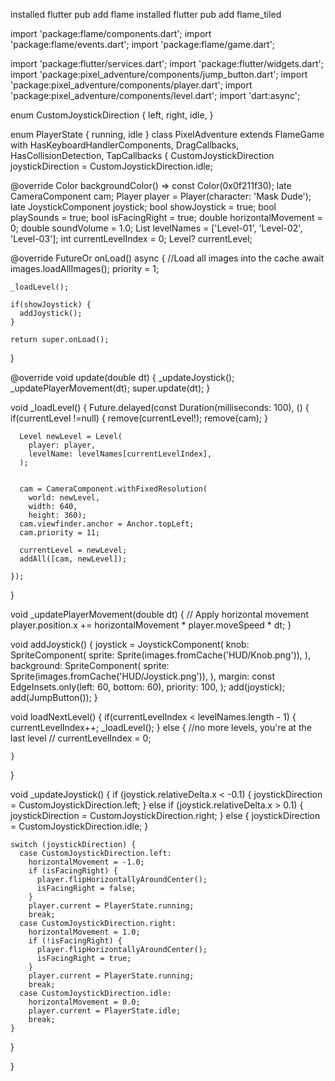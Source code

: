 installed flutter pub add flame
installed flutter pub add flame_tiled



import 'package:flame/components.dart';
import 'package:flame/events.dart';
import 'package:flame/game.dart';

import 'package:flutter/services.dart';
import 'package:flutter/widgets.dart';
import 'package:pixel_adventure/components/jump_button.dart';
import 'package:pixel_adventure/components/player.dart';
import 'package:pixel_adventure/components/level.dart';
import 'dart:async';



enum CustomJoystickDirection {
  left, right, idle,
}

enum PlayerState {
  running, idle
}
class PixelAdventure extends FlameGame
  with
    HasKeyboardHandlerComponents,
    DragCallbacks,
    HasCollisionDetection,
    TapCallbacks {
  CustomJoystickDirection joystickDirection = CustomJoystickDirection.idle;
  
  
  @override
  Color backgroundColor() => const Color(0x0f211f30);
  late CameraComponent cam;
  Player player = Player(character: 'Mask Dude');
  late JoystickComponent joystick;
  bool showJoystick = true;
  bool playSounds = true;
  bool isFacingRight = true;
  double horizontalMovement = 0;
  double soundVolume = 1.0; 
  List<String> levelNames = ['Level-01', 'Level-02', 'Level-03'];
  int currentLevelIndex = 0;
  Level? currentLevel;

  @override
  FutureOr<void> onLoad() async {
    //Load all images into the cache
    await images.loadAllImages();
    priority = 1;


    _loadLevel();

    if(showJoystick) {
      addJoystick();
    }

    return super.onLoad();
  }

  @override
  void update(double dt) {
    _updateJoystick();
    _updatePlayerMovement(dt);
    super.update(dt);
  }


  void _loadLevel() {
    Future.delayed(const Duration(milliseconds: 100), () {
      if(currentLevel !=null) {
        remove(currentLevel!);
        remove(cam);
      }
      
      
      Level newLevel = Level(
        player: player,
        levelName: levelNames[currentLevelIndex],
      );


      cam = CameraComponent.withFixedResolution(
        world: newLevel,
        width: 640,
        height: 360);
      cam.viewfinder.anchor = Anchor.topLeft;
      cam.priority = 11;

      currentLevel = newLevel;
      addAll([cam, newLevel]);

    });
  }



 void _updatePlayerMovement(double dt) {
    // Apply horizontal movement
    player.position.x += horizontalMovement * player.moveSpeed * dt;
  }


  void addJoystick() {
    joystick = JoystickComponent(
      knob: SpriteComponent(
        sprite: Sprite(images.fromCache('HUD/Knob.png')),
      ),
      background: SpriteComponent(
        sprite: Sprite(images.fromCache('HUD/Joystick.png')),
      ),
      margin: const EdgeInsets.only(left: 60, bottom: 60),
      priority: 100,
    );
    add(joystick);
    add(JumpButton());
  }



  void loadNextLevel() {
    if(currentLevelIndex < levelNames.length - 1) {
      currentLevelIndex++;
      _loadLevel();
    } else {  //no more levels, you're at the last level
      // currentLevelIndex = 0;

    }
  }


void _updateJoystick() {
    if (joystick.relativeDelta.x < -0.1) {
      joystickDirection = CustomJoystickDirection.left;
    } else if (joystick.relativeDelta.x > 0.1) {
      joystickDirection = CustomJoystickDirection.right;
    } else {
      joystickDirection = CustomJoystickDirection.idle;
    }

    switch (joystickDirection) {
      case CustomJoystickDirection.left:
        horizontalMovement = -1.0;
        if (isFacingRight) {
          player.flipHorizontallyAroundCenter();
          isFacingRight = false;
        }
        player.current = PlayerState.running;
        break;
      case CustomJoystickDirection.right:
        horizontalMovement = 1.0;
        if (!isFacingRight) {
          player.flipHorizontallyAroundCenter();
          isFacingRight = true;
        }
        player.current = PlayerState.running;
        break;
      case CustomJoystickDirection.idle:
        horizontalMovement = 0.0;
        player.current = PlayerState.idle;
        break;
    }
}



}